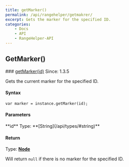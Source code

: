```yaml
---
title: getMarker()
permalink: /api/rangehelper/getmakrer/
excerpt: Gets the marker for the specified ID.
categories:
    - Docs
    - API
    - RangeHelper-API
---
```

## GetMarker()

<article class="api method" markdown="1">
### <a id="getMarker" href="#getMarker">getMarker(id)</a> <span class="since">Since: 1.3.5</span>

Gets the current marker for the specified ID.


#### Syntax

	var marker = instance.getMarker(id);


#### Parameters

<div class="parameters">
<div class="parameter" markdown="1">
**id**  
Type: **[String](/api/types/#string)** 
</div>
</div>


#### Return

Type: **[Node](/api/types/#node)** 

Will return `null` if there is no marker for the specified ID.
</article>
